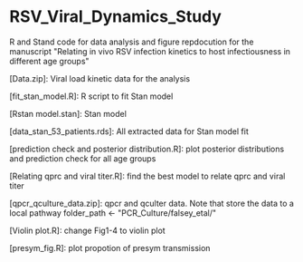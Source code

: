 # RSV_Viral_Dynamics_Study

R and Stand code for data analysis and figure repdocution for the manuscript "Relating in vivo RSV infection kinetics to host infectiousness in different age groups"

[Data.zip]: Viral load kinetic data for the analysis 

[fit_stan_model.R]: R script to fit Stan model

[Rstan model.stan]: Stan model

[data_stan_53_patients.rds]: All extracted data for Stan model fit

[prediction check and posterior distribution.R]: plot posterior distributions and prediction check for all age groups

[Relating qprc and viral titer.R]: find the best model to relate qprc and viral titer

[qpcr_qculture_data.zip]: qpcr and qculter data. Note that store the data to a local pathway folder_path <- "PCR_Culture/falsey_etal/"

[Violin plot.R]: change Fig1-4 to violin plot

[presym_fig.R]: plot propotion of presym transmission
